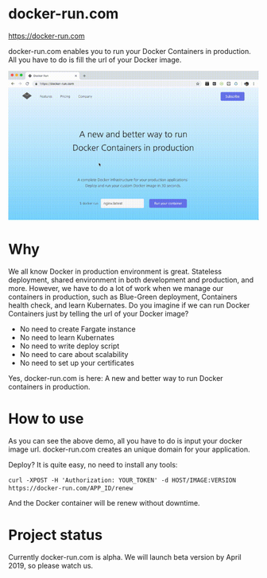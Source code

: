 # docker-run.com

https://docker-run.com

docker-run.com enables you to run your Docker Containers in production. All you have to do is fill the url of your Docker image.

![image](https://github.com/acro5piano/docker-run.com/blob/master/demo.gif)

# Why

We all know Docker in production environment is great. Stateless deployment, shared environment in both development and production, and more. However, we have to do a lot of work when we manage our containers in production, such as Blue-Green deployment, Containers health check, and learn Kubernates. Do you imagine if we can run Docker Containers just by telling the url of your Docker image?

- No need to create Fargate instance
- No need to learn Kubernates
- No need to write deploy script
- No need to care about scalability
- No need to set up your certificates

Yes, docker-run.com is here: A new and better way to run Docker containers in production.

# How to use

As you can see the above demo, all you have to do is input your docker image url. docker-run.com creates an unique domain for your application.

Deploy? It is quite easy, no need to install any tools:

```
curl -XPOST -H 'Authorization: YOUR_TOKEN' -d HOST/IMAGE:VERSION https://docker-run.com/APP_ID/renew
```

And the Docker container will be renew without downtime.

# Project status

Currently docker-run.com is alpha. We will launch beta version by April 2019, so please watch us.
